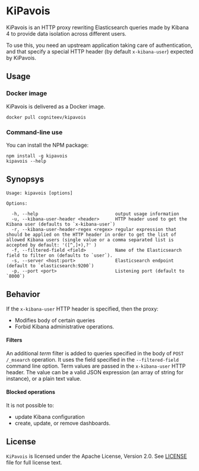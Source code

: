 # KiPavois

KiPavois is an HTTP proxy rewriting Elasticsearch queries made by Kibana 4
to provide data isolation across different users.

To use this, you need an upstream application taking care of authentication,
and that specify a special HTTP header (by default `x-kibana-user`) expected by
KiPavois.

## Usage

### Docker image

KiPavois is delivered as a Docker image.
```shell
docker pull cogniteev/kipavois
```

### Command-line use

You can install the NPM package:

```
npm install -g kipavois
kipavois --help
```

## Synopsys

```
Usage: kipavois [options]

Options:

  -h, --help                             output usage information
  -u, --kibana-user-header <header>      HTTP header used to get the Kibana user (defaults to `x-kibana-user`)
  -r, --kibana-user-header-regex <regex> regular expression that should be applied on the HTTP header in order to get the list of allowed Kibana users (single value or a comma separated list is accepted by default: '([^,]+),?' )
  -f, --filtered-field <field>           Name of the Elasticsearch field to filter on (defaults to `user`).
  -s, --server <host:port>               Elasticsearch endpoint (default to `elasticsearch:9200`)
  -p, --port <port>                      Listening port (default to `8000`)
```

## Behavior

If the `x-kibana-user` HTTP header is specified, then the proxy:

* Modifies body of certain queries
* Forbid Kibana administrative operations.

#### Filters

An additional *term* filter is added to queries specified in the body of
`POST /_msearch` operation. It uses the field specified in the
`--filtered-field` command line option. Term values are passed in the
`x-kibana-user` HTTP header. The value can be a valid JSON expression
(an array of string for instance), or a plain text value.

#### Blocked operations

It is not possible to:

* update Kibana configuration
* create, update, or remove dashboards.

## License

`KiPavois` is licensed under the Apache License, Version 2.0.
See [LICENSE](LICENSE) file for full license text.
